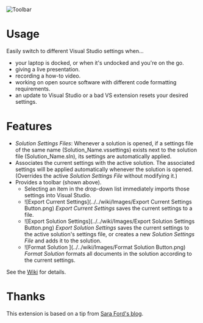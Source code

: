 ![Toolbar](../../wiki/Images/ToolBar.png)
# Usage
Easily switch to different Visual Studio settings when...
* your laptop is docked, or when it's undocked and you're on the go.
* giving a live presentation.
* recording a how-to video.
* working on open source software with different code formatting requirements.
* an update to Visual Studio or a bad VS extension resets your desired settings.

# Features
* _Solution Settings Files_: Whenever a solution is opened, if a settings file of the same name (Solution_Name.vssettings) exists next to the solution file (Solution_Name.sln), its settings are automatically applied.
* Associates the current settings with the active solution. The associated settings will be applied automatically whenever the solution is opened. (Overrides the active _Solution Settings File_ without modifying it.)
* Provides a toolbar (shown above).
  * Selecting an item in the drop-down list immediately imports those settings into Visual Studio.
  * ![Export Current Settings](../../wiki/Images/Export Current Settings Button.png) _Export Current Settings_ saves the current settings to a file.
  * ![Export Solution Settings](../../wiki/Images/Export Solution Settings Button.png) _Export Solution Settings_ saves the current settings to the active solution's settings file, or creates a new _Solution Settings File_ and adds it to the solution.
  * ![Format Solution ](../../wiki/Images/Format Solution Button.png) _Format Solution_ formats all documents in the solution according to the current settings.

See the [Wiki](../../wiki) for details.

# Thanks
This extension is based on a tip from [Sara Ford's blog](http://blogs.msdn.com/b/saraford/archive/2008/12/05/did-you-know-you-can-create-toolbar-buttons-to-quickly-toggle-your-favorite-vs-settings-371.aspx).
